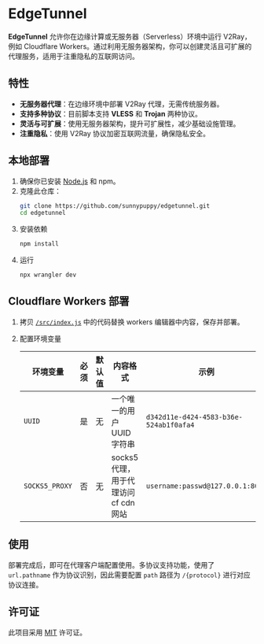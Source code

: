# EdgeTunnel

**EdgeTunnel** 允许你在边缘计算或无服务器（Serverless）环境中运行 V2Ray，例如 Cloudflare Workers。通过利用无服务器架构，你可以创建灵活且可扩展的代理服务，适用于注重隐私的互联网访问。

## 特性

- **无服务器代理**：在边缘环境中部署 V2Ray 代理，无需传统服务器。
- **支持多种协议**：目前脚本支持 **VLESS** 和 **Trojan** 两种协议。
- **灵活与可扩展**：使用无服务器架构，提升可扩展性，减少基础设施管理。
- **注重隐私**：使用 V2Ray 协议加密互联网流量，确保隐私安全。


## 本地部署

1. 确保你已安装 [Node.js](https://nodejs.org/) 和 npm。
2. 克隆此仓库：
   ```bash
   git clone https://github.com/sunnypuppy/edgetunnel.git
   cd edgetunnel
   ```
3. 安装依赖
   ```bash
   npm install
   ```
4. 运行
   ```bash
   npx wrangler dev 
   ```

## Cloudflare Workers 部署

1. 拷贝 [`/src/index.js`](https://github.com/sunnypuppy/edgetunnel/blob/master/src/index.js) 中的代码替换 workers 编辑器中内容，保存并部署。
2. 配置环境变量

    | 环境变量         | 必须    | 默认值     | 内容格式                            | 示例                                      |
    |-----------------|--------|-----------|------------------------------------|-------------------------------------------|
    | `UUID`          | 是      | 无        | 一个唯一的用户 UUID 字符串            | `d342d11e-d424-4583-b36e-524ab1f0afa4`   |
    | `SOCKS5_PROXY`  | 否      | 无        | socks5代理，用于代理访问 cf cdn 网站   | `username:passwd@127.0.0.1:8080`          |

## 使用

部署完成后，即可在代理客户端配置使用。多协议支持功能，使用了 `url.pathname` 作为协议识别，因此需要配置 `path` 路径为 `/{protocol}` 进行对应协议连接。

## 许可证

此项目采用 [MIT](https://github.com/sunnypuppy/edgetunnel/blob/master/LICENSE) 许可证。
